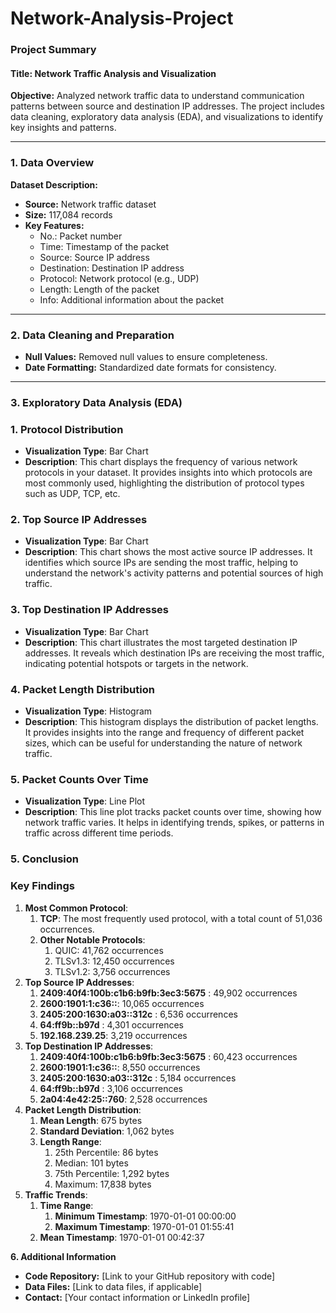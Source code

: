 # Network-Analysis-Project

### <a name="_cdp27mhs9hcv"></a>**Project Summary**
#### <a name="_6a1gv1sidshi"></a>**Title: Network Traffic Analysis and Visualization**
**Objective:** Analyzed network traffic data to understand communication patterns between source and destination IP addresses. The project includes data cleaning, exploratory data analysis (EDA), and visualizations to identify key insights and patterns.

-----
### <a name="_alg1519mjw7q"></a>**1. Data Overview**
**Dataset Description:**

- **Source:** Network traffic dataset
- **Size:** 117,084 records
- **Key Features:**
  - No.: Packet number
  - Time: Timestamp of the packet
  - Source: Source IP address
  - Destination: Destination IP address
  - Protocol: Network protocol (e.g., UDP)
  - Length: Length of the packet
  - Info: Additional information about the packet
-----
### <a name="_7gex2clt9oq9"></a>**2. Data Cleaning and Preparation**
- **Null Values:** Removed null values to ensure completeness.
- **Date Formatting:** Standardized date formats for consistency.
-----
### <a name="_1suyfnuz9hr0"></a>**3. Exploratory Data Analysis (EDA)**
### <a name="_hpltxa48bw4q"></a>**1. Protocol Distribution**
- **Visualization Type**: Bar Chart
- **Description**: This chart displays the frequency of various network protocols in your dataset. It provides insights into which protocols are most commonly used, highlighting the distribution of protocol types such as UDP, TCP, etc.
### <a name="_ainrjwxyji0s"></a>**2. Top Source IP Addresses**
- **Visualization Type**: Bar Chart
- **Description**: This chart shows the most active source IP addresses. It identifies which source IPs are sending the most traffic, helping to understand the network's activity patterns and potential sources of high traffic.
### <a name="_f63m08tstwk9"></a>**3. Top Destination IP Addresses**
- **Visualization Type**: Bar Chart
- **Description**: This chart illustrates the most targeted destination IP addresses. It reveals which destination IPs are receiving the most traffic, indicating potential hotspots or targets in the network.
### <a name="_evh3xskudrs4"></a>**4. Packet Length Distribution**
- **Visualization Type**: Histogram
- **Description**: This histogram displays the distribution of packet lengths. It provides insights into the range and frequency of different packet sizes, which can be useful for understanding the nature of network traffic.
### <a name="_pos5bmkqc9h1"></a>**5. Packet Counts Over Time**
- **Visualization Type**: Line Plot
- **Description**: This line plot tracks packet counts over time, showing how network traffic varies. It helps in identifying trends, spikes, or patterns in traffic across different time periods.

### <a name="_bwra3rc635wz"></a>**5. Conclusion**
### <a name="_m7yiwwk8k14u"></a>**Key Findings**
1. **Most Common Protocol**:
   1. **TCP**: The most frequently used protocol, with a total count of 51,036 occurrences.
   1. **Other Notable Protocols**:
      1. QUIC: 41,762 occurrences
      1. TLSv1.3: 12,450 occurrences
      1. TLSv1.2: 3,756 occurrences
1. **Top Source IP Addresses**:
   1. **2409:40f4:100b:c1b6:b9fb:3ec3:5675**
      : 49,902 occurrences
   1. **2600:1901:1:c36::**: 10,065 occurrences
   1. **2405:200:1630:a03::312c**
      : 6,536 occurrences
   1. **64:ff9b::b97d**
      : 4,301 occurrences
   1. **192.168.239.25**: 3,219 occurrences
1. **Top Destination IP Addresses**:
   1. **2409:40f4:100b:c1b6:b9fb:3ec3:5675**
      : 60,423 occurrences
   1. **2600:1901:1:c36::**: 8,550 occurrences
   1. **2405:200:1630:a03::312c**
      : 5,184 occurrences
   1. **64:ff9b::b97d**
      : 3,106 occurrences
   1. **2a04:4e42:25::760**: 2,528 occurrences
1. **Packet Length Distribution**:
   1. **Mean Length**: 675 bytes
   1. **Standard Deviation**: 1,062 bytes
   1. **Length Range**:
      1. 25th Percentile: 86 bytes
      1. Median: 101 bytes
      1. 75th Percentile: 1,292 bytes
      1. Maximum: 17,838 bytes
1. **Traffic Trends**:
   1. **Time Range**:
      1. **Minimum Timestamp**: 1970-01-01 00:00:00
      1. **Maximum Timestamp**: 1970-01-01 01:55:41
   1. **Mean Timestamp**: 1970-01-01 00:42:37

**6. Additional Information**

- **Code Repository:** [Link to your GitHub repository with code]
- **Data Files:** [Link to data files, if applicable]
- **Contact:** [Your contact information or LinkedIn profile]
